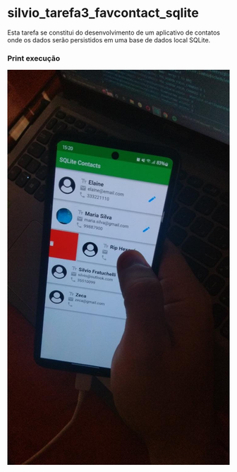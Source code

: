 # silvio_tarefa3_favcontact_sqlite

Esta tarefa se constitui do desenvolvimento de um aplicativo de contatos onde os dados serão persistidos em uma base de dados local SQLite.
<br/>

### Print execução
![This is an image](https://github.com/brfratucsi/images_projects/blob/master/fatec/silvio_tarefa3_print_app.jpeg)   <br />  <br />
